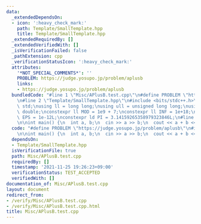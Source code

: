 ```yaml
---
data:
  _extendedDependsOn:
  - icon: ':heavy_check_mark:'
    path: Template/SmallTemplate.hpp
    title: Template/SmallTemplate.hpp
  _extendedRequiredBy: []
  _extendedVerifiedWith: []
  _isVerificationFailed: false
  _pathExtension: cpp
  _verificationStatusIcon: ':heavy_check_mark:'
  attributes:
    '*NOT_SPECIAL_COMMENTS*': ''
    PROBLEM: https://judge.yosupo.jp/problem/aplusb
    links:
    - https://judge.yosupo.jp/problem/aplusb
  bundledCode: "#line 1 \"Misc/APlusB.test.cpp\"\n#define PROBLEM \"https://judge.yosupo.jp/problem/aplusb\"\
    \n#line 2 \"Template/SmallTemplate.hpp\"\n#include <bits/stdc++.h>\nusing namespace\
    \ std;\nusing ll = long long;\nusing ull = unsigned long long;\nusing ld = long\
    \ double;\nconstexpr ll MOD = 1e9 + 7;\nconstexpr ll INF = 1e+18;\nconstexpr ld\
    \ EPS = 1e-12L;\nconstexpr ld PI = 3.14159265358979323846L;\n#line 3 \"Misc/APlusB.test.cpp\"\
    \n\nint main() {\n  int a, b;\n  cin >> a >> b;\n  cout << a + b << endl;\n}\n"
  code: "#define PROBLEM \"https://judge.yosupo.jp/problem/aplusb\"\n#include \"Template/SmallTemplate.hpp\"\
    \n\nint main() {\n  int a, b;\n  cin >> a >> b;\n  cout << a + b << endl;\n}"
  dependsOn:
  - Template/SmallTemplate.hpp
  isVerificationFile: true
  path: Misc/APlusB.test.cpp
  requiredBy: []
  timestamp: '2021-11-25 19:26:23+09:00'
  verificationStatus: TEST_ACCEPTED
  verifiedWith: []
documentation_of: Misc/APlusB.test.cpp
layout: document
redirect_from:
- /verify/Misc/APlusB.test.cpp
- /verify/Misc/APlusB.test.cpp.html
title: Misc/APlusB.test.cpp
---
```

